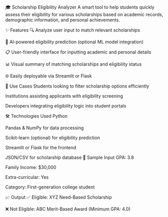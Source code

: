 🎓 Scholarship Eligibility Analyzer
A smart tool to help students quickly assess their eligibility for various scholarships based on academic records, demographic information, and personal achievements.

✨ Features
🔍 Analyze user input to match relevant scholarships

🧠 AI-powered eligibility prediction (optional ML model integration)

📋 User-friendly interface for inputting academic and personal details

📊 Visual summary of matching scholarships and eligibility status

🌐 Easily deployable via Streamlit or Flask

📌 Use Cases
Students looking to filter scholarship options efficiently

Institutions assisting applicants with eligibility screening

Developers integrating eligibility logic into student portals

🛠️ Technologies Used
Python

Pandas & NumPy for data processing

Scikit-learn (optional) for eligibility prediction

Streamlit or Flask for the frontend

JSON/CSV for scholarship database
🧪 Sample Input
GPA: 3.8

Family Income: $30,000

Extra-curricular: Yes

Category: First-generation college student

📈 Output
✅ Eligible: XYZ Need-Based Scholarship

❌ Not Eligible: ABC Merit-Based Award (Minimum GPA: 4.0)
